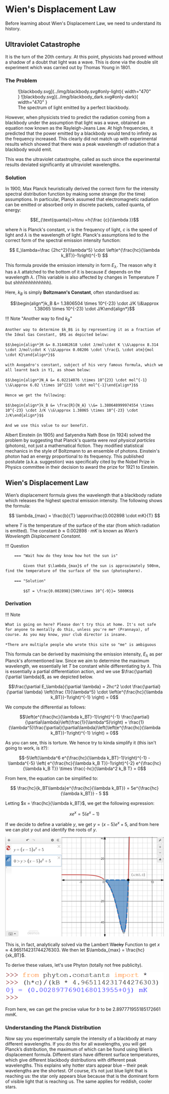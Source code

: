 # Wien's Displacement Law

Before learning about Wien's Displacement Law, we need to understand its history.

## Ultraviolet Catastrophe

It is the turn of the 20th century. At this point, physicists had proved without a shadow of a doubt that light was a wave. This is done via the double slit experiment which was carried out by Thomas Young in 1801.

### The Problem

<figure markdown>
![blackbody.svg](../img/blackbody.svg#only-light){ width="470" }
![blackbody.svg](../img/blackbody_dark.svg#only-dark){ width="470" }
<figcaption>The spectrum of light emitted by a perfect blackbody.</figcaption>
</figure>

However, when physicists tried to predict the radiation coming from a blackbody under the assumption that light was a wave, obtained an equation now known as the Rayleigh-Jeans Law. At high frequencies, it predicted that the power emitted
by a blackbody would tend to infinity as the frequency increased. This clearly did not match up with experimental results
which showed that there was a peak wavelength of radiation that a blackbody would emit.

This was the ultraviolet catastrophe, called as such since the experimental results deviated significantly at ultraviolet wavelengths.

### Solution

In 1900, Max Planck heuristically derived the correct form for the intensity spectral distribution function by making some strange (for the time) assumptions. In particular, Planck assumed that electromagnetic radiation can be emitted or absorbed only in discrete packets, called quanta, of energy:

$$E_{\text{quanta}}=h\nu =h{\frac {c}{\lambda }}$$

where $h$ is Planck's constant, $\nu$ is the frequency of light, $c$ is the speed of light and $\lambda$ is the wavelength of light.
Planck's assumptions led to the correct form of the spectral emission intensity function:

$$
E_\lambda=\frac {2hc^2}{\lambda^5} \cdot \left(e^{\frac{hc}{\lambda k_BT}}-1\right)^{-1}
$$

This formula provide the emission intensity in form $E_\lambda$. The reason why it has a $\lambda$ attatched to the bottom of it is because $E$ depends on the wavelength $\lambda$. (This variable is also affected by changes in Temperature $T$ but shhhhhhhhhhhhh).

Here, $k_B$ is simply **Boltzmann's Constant**, often standardised as:

$$\begin{align*}k_B &= 1.3806504 \times 10^{-23} \cdot J/K \\&\approx 1.38065 \times 10^{-23} \cdot J/K\end{align*}$$

!!! Note "Another way to find $k_B$"

    Another way to determine $k_B$ is by representing it as a fraction of the Ideal Gas Constant, $R$ as depicted below:

    $$\begin{align*}R &= 8.314462618 \cdot J/mol\cdot K \\&\approx 8.314 \cdot J/mol\cdot K \\&\approx 0.08206 \cdot \frac{L \cdot atm}{mol \cdot K}\end{align*}$$

    with Avogadro's constant, subject of his very famous formula, which we all learnt back in Y1, as shown below:

    $$\begin{align*}N_A &= 6.02214076 \times 10^{23} \cdot mol^{-1} \\&\approx 6.02 \times 10^{23} \cdot mol^{-1}\end{align*}$$

    Hence we get the following:

    $$\begin{align*}k_B &= \frac{R}{N_A} \\&= 1.380648999974554 \times 10^{-23} \cdot J/K \\&\approx 1.38065 \times 10^{-23} \cdot J/K\end{align*}$$

    And we use this value to our benefit.

Albert Einstein (in 1905) and Satyendra Nath Bose (in 1924) solved the problem by suggesting that Planck's quanta were _real physical particles_ (photons), not just a mathematical fiction.
They modified statistical mechanics in the style of Boltzmann to an ensemble of photons.
Einstein's photon had an energy proportional to its frequency.
This published postulate (a.k.a. suggestion) was specifically cited by the Nobel Prize in Physics committee in their decision to award the prize for 1921 to Einstein.

## Wien's Displacement Law

Wien’s displacement formula gives the wavelength that a blackbody radiate which releases the highest spectral emission intensity. The following shows the formula:

$$
\lambda_{max} = \frac{b}{T} \approx\frac{0.002898 \cdot mK}{T}
$$

where $T$ is the temperature of the surface of the star (from which radiation is emitted). The constant $b \approx 0.002898 \cdot mK$ is known as _Wien’s Wavelength Displacement Constant_.

!!! Question

    	=== "Wait how do they know how hot the sun is"

    		Given that $\lambda_{max}$ of the sun is approximately 500nm, find the temperature of the surface of the sun (photosphere).

    	=== "Solution"

    		$$T = \frac{0.002898}{500\times 10^{-9}}= 5800K$$

### Derivation

!!! Note

    What is going on here? Please don't try this at home. It's not safe for anyone to mentally do this, unless you're me* (Prannaya), of course. As you may know, your club director is insane.

    *There are multiple people who wrote this site so "me" is ambiguous

This formula can be derived by maximising the emission intensity, $E_\lambda$ as per Planck's aformentioned law. Since we aim to determine the maximum wavelength, we essentially let $T$ be constant while differentiating by $\lambda$. This is essentially a partial differentiation action, and we use $\frac{\partial}{\partial \lambda}$, as we depicted below.

$$\frac{\partial E_\lambda}{\partial \lambda} = 2hc^2 \cdot \frac{\partial}{\partial \lambda} \left(\frac {1}{\lambda^5} \cdot \left(e^{\frac{hc}{\lambda k_BT}}-1\right)^{-1} \right) = 0$$

We compute the differential as follows:

$$\left(e^{\frac{hc}{\lambda k_BT}-1}\right)^{-1} \frac{\partial}{\partial\lambda}\left(\frac{1}{\lambda^5}\right) + \frac{1}{\lambda^5}\frac{\partial}{\partial\lambda}\left(\left(e^{\frac{hc}{\lambda k_BT}}-1\right)^{-1}  \right) = 0$$

As you can see, this is torture. We hence try to kinda simplify it (this isn't going to work, is it?):

$$-5\left(\lambda^6 e^{\frac{hc}{\lambda k_BT}-1}\right)^{-1} - \lambda^{-5} \left( e^{\frac{hc}{\lambda k_B T}}-1\right)^{-2} e^{\frac{hc}{\lambda k_B T}} \times \frac{-hc}{\lambda^2 k_B T} = 0$$

From here, the equation can be simplified to:

$$
\frac{hc}{k_BT\lambda}e^{\frac{hc}{\lambda k_BT}} = 5e^{\frac{hc}{\lambda k_BT}} - 5
$$

Letting $x = \frac{hc}{\lambda k_BT}$, we get the following expression:

$$xe^x = 5(e^x - 1)$$

If we decide to define a variable $y$, we get $y = (x-5)e^x + 5$, and from here we can plot $y$ out and identify the roots of $y$.

![](../img/lambertw.png)

This is, in fact, analytically solved via the Lambert W~~acky~~ Function to get $x \approx 4.965114231744276303$. We then let $\lambda_{max} = \frac{hc}{xk_BT}$.

To derive these values, let's use Phyton (totally not free publicity).

![](../img/phytonWien.png)

From here, we can get the precise value for $b$ to be $2.897771955185172661 \text{ mmK}$.

### Understanding the Planck Distribution

Now say you experimentally sample the intensity of a blackbody at many different wavelengths. If you do this for all wavelengths, you will get Planck’s distribution, the maximum of which can be found using Wien’s displacement formula. Different stars have different surface temperatures, which give different blackbody distributions with different peak wavelengths. This explains why hotter stars appear blue – their peak wavelengths are the shortest. Of course, it’s not just blue light that is reaching us: the star only appears blue because that is the dominant form of visible light that is reaching us. The same applies for reddish, cooler stars.
